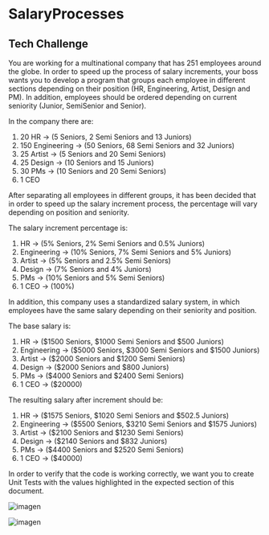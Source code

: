 # SalaryProcesses 
## Tech Challenge

You are working for a multinational company that has 251 employees around the globe. In order to speed up the process of salary increments, your boss wants you to develop a program that groups each employee in different sections depending on their position
(HR, Engineering, Artist, Design and PM). In addition, employees should be ordered depending on current seniority (Junior, SemiSenior and Senior).

In the company there are:
1. 20 HR → (5 Seniors, 2 Semi Seniors and 13 Juniors)
1. 150 Engineering → (50 Seniors, 68 Semi Seniors and 32 Juniors)
1. 25 Artist → (5 Seniors and 20 Semi Seniors)
1. 25 Design → (10 Seniors and 15 Juniors)
1. 30 PMs → (10 Seniors and 20 Semi Seniors)
1. 1 CEO

After separating all employees in different groups, it has been decided that in order to speed up the salary increment process, the percentage will vary depending on position and seniority.

The salary increment percentage is:
1. HR → (5% Seniors, 2% Semi Seniors and 0.5% Juniors)
1. Engineering → (10% Seniors, 7% Semi Seniors and 5% Juniors)
1. Artist → (5% Seniors and 2.5% Semi Seniors)
1. Design → (7% Seniors and 4% Juniors)
1. PMs → (10% Seniors and 5% Semi Seniors)
1. 1 CEO → (100%)

In addition, this company uses a standardized salary system, in which employees have
the same salary depending on their seniority and position.

The base salary is:
1. HR → ($1500 Seniors, $1000 Semi Seniors and $500 Juniors)
1. Engineering → ($5000 Seniors, $3000 Semi Seniors and $1500 Juniors)
1. Artist → ($2000 Seniors and $1200 Semi Seniors)
1. Design → ($2000 Seniors and $800 Juniors)
1. PMs → ($4000 Seniors and $2400 Semi Seniors)
1. 1 CEO → ($20000)

The resulting salary after increment should be:
1. HR → ($1575 Seniors, $1020 Semi Seniors and $502.5 Juniors)
1. Engineering → ($5500 Seniors, $3210 Semi Seniors and $1575 Juniors)
1. Artist → ($2100 Seniors and $1230 Semi Seniors)
1. Design → ($2140 Seniors and $832 Juniors)
1. PMs → ($4400 Seniors and $2520 Semi Seniors)
1. 1 CEO → ($40000)

In order to verify that the code is working correctly, we want you to create Unit Tests with the
values highlighted in the expected section of this document.

![imagen](https://github.com/NatValentine/SalaryProcessesUnity/assets/7729248/99847869-81da-4aa1-80c9-4b4179602d51)

![imagen](https://github.com/NatValentine/SalaryProcessesUnity/assets/7729248/86b31cd7-e8c9-42c9-9044-bba876f912b7)

